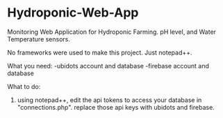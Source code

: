# Hydroponic-Web-App
Monitoring Web Application for Hydroponic Farming. pH level, and Water Temperature sensors.


No frameworks were used to make this project. Just notepad++.

What you need:
-ubidots account and database
-firebase account and database

What to do:
1. using notepad++, edit the api tokens to access your database in "connections.php". replace those api keys with ubidots and firebase.

